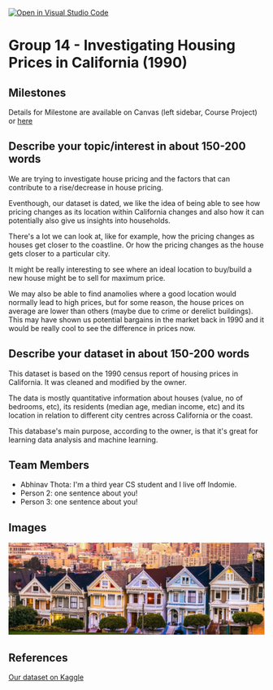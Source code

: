 [![Open in Visual Studio Code](https://classroom.github.com/assets/open-in-vscode-f059dc9a6f8d3a56e377f745f24479a46679e63a5d9fe6f495e02850cd0d8118.svg)](https://classroom.github.com/online_ide?assignment_repo_id=5833586&assignment_repo_type=AssignmentRepo)

# Group 14 - Investigating Housing Prices in California (1990)

## Milestones

Details for Milestone are available on Canvas (left sidebar, Course Project) or [here](https://firas.moosvi.com/courses/data301/project/milestone01.html)

## Describe your topic/interest in about 150-200 words

We are trying to investigate house pricing and the factors that can contribute to a rise/decrease in house pricing.

Eventhough, our dataset is dated, we like the idea of being able to see how pricing changes as its location within California changes and also how it can potentially also give us insights into households.

There's a lot we can look at, like for example, how the pricing changes as houses get closer to the coastline. Or how the pricing changes as the house gets closer to a particular city.

It might be really interesting to see where an ideal location to buy/build a new house might be to sell for maximum price.

We may also be able to find anamolies where a good location would normally lead to high prices, but for some reason, the house prices on average are lower than others (maybe due to crime or derelict buildings). This may have shown us potential bargains in the market back in 1990 and it would be really cool to see the difference in prices now.


## Describe your dataset in about 150-200 words

This dataset is based on the 1990 census report of housing prices in California. It was cleaned and modified by the owner.

The data is mostly quantitative information about houses (value, no of bedrooms, etc), its residents (median age, median income, etc) and its location in relation to different city centres across California or the coast.

This database's main purpose, according to the owner, is that it's great for learning data analysis and machine learning.

## Team Members

- Abhinav Thota: I'm a third year CS student and I live off Indomie.
- Person 2: one sentence about you!
- Person 3: one sentence about you!

## Images

![Houses in California](images/california_housing.jpg)

## References

[Our dataset on Kaggle](https://www.kaggle.com/fedesoriano/california-housing-prices-data-extra-features)
